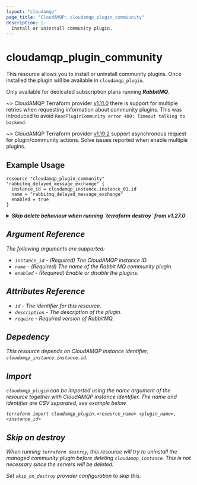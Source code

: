 ```yaml
---
layout: "cloudamqp"
page_title: "CloudAMQP: cloudamqp_plugin_commiunity"
description: |-
  Install or uninstall community plugin.
---
```


# cloudamqp_plugin_community

This resource allows you to install or uninstall community plugins. Once installed the plugin will be available in `cloudamqp_plugin`.

Only available for dedicated subscription plans running ***RabbitMQ***.

~> CloudAMQP Terraform provider [v1.11.0](https://github.com/cloudamqp/terraform-provider-cloudamqp/releases/tag/v1.11.0) there is support for multiple retries when requesting information about community plugins. This was introduced to avoid `ReadPluginCommunity error 400: Timeout talking to backend`.

~> CloudAMQP Terraform provider [v1.19.2](https://github.com/cloudamqp/terraform-provider-cloudamqp/releases/tag/v1.19.2) support asynchronous request for plugin/community actions. Solve issues reported when enable multiple plugins.

## Example Usage

```hcl
resource "cloudamqp_plugin_community" "rabbitmq_delayed_message_exchange" {
  instance_id = cloudamqp_instance.instance_01.id
  name = "rabbitmq_delayed_message_exchange"
  enabled = true
}
```

<details>
  <summary>
    <b>
      <i>Skip delete behaviour when running `terraform destroy` from v1.27.0
    </b>
  </summary>

CloudAMQP Terraform provider [v1.27.0](https://github.com/cloudamqp/terraform-provider-cloudamqp/releases/tag/v1.27.0) support skipping delete behaviour for backend resources when running `terraform destroy`.

```hcl
# Configure the CloudAMQP Provider
provider "cloudamqp" {
  apikey          = var.cloudamqp_customer_api_key
  skip_on_destroy = true
}

resource "cloudamqp_plugin_community" "rabbitmq_delayed_message_exchange" {
  instance_id = cloudamqp_instance.instance_01.id
  name = "rabbitmq_delayed_message_exchange"
  enabled = true
}
```
</details>

## Argument Reference

The following arguments are supported:

* `instance_id` - (Required) The CloudAMQP instance ID.
* `name`        - (Required) The name of the Rabbit MQ community plugin.
* `enabled`     - (Required) Enable or disable the plugins.

## Attributes Reference

* `id`          - The identifier for this resource.
* `description` - The description of the plugin.
* `require`     - Required version of RabbitMQ.

## Depedency

This resource depends on CloudAMQP instance identifier, `cloudamqp_instance.instance.id`.

## Import

`cloudamqp_plugin` can be imported using the name argument of the resource together with CloudAMQP instance identifier. The name and identifier are CSV separated, see example below.

`terraform import cloudamqp_plugin.<resource_name> <plugin_name>,<instance_id>`

## Skip on destroy

When running `terraform destroy`, this resource will try to uninstall the managed community plugin before deleting `cloudamqp_instance`. This is not necessary since the servers will be deleted.

Set `skip_on_destroy` provider configuration to skip this.
